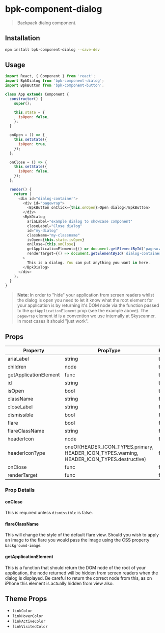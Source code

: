 # bpk-component-dialog

> Backpack dialog component.

## Installation

```sh
npm install bpk-component-dialog --save-dev
```

## Usage

```js
import React, { Component } from 'react';
import BpkDialog from 'bpk-component-dialog';
import BpkButton from 'bpk-component-button';

class App extends Component {
  constructor() {
    super();

    this.state = {
      isOpen: false,
    };
  }

  onOpen = () => {
    this.setState({
      isOpen: true,
    });
  };

  onClose = () => {
    this.setState({
      isOpen: false,
    });
  };

  render() {
    return (
      <div id="dialog-container">
        <div id="pagewrap">
          <BpkButton onClick={this.onOpen}>Open dialog</BpkButton>
        </div>
        <BpkDialog
          ariaLabel="example dialog to showcase component"
          closeLabel="Close dialog"
          id="my-dialog"
          className="my-classname"
          isOpen={this.state.isOpen}
          onClose={this.onClose}
          getApplicationElement={() => document.getElementById('pagewrap')}
          renderTarget={() => document.getElementById('dialog-container')}
        >
          This is a dialog. You can put anything you want in here.
        </BpkDialog>
      </div>
    );
  }
}
```

> **Note:** In order to "hide" your application from screen readers whilst the dialog is open you need to let it know what
> the root element for your application is by returning it's DOM node via the function passed to the
> `getApplicationElement` prop (see the example above). The `pagewrap` element id is a convention we use internally at Skyscanner. In most cases it should "just work".

## Props

| Property              | PropType | Required | Default Value    |
| --------------------- | -------- | -------- | ---------------- |
| ariaLabel             | string   | true     | -                |
| children              | node     | true     | -                |
| getApplicationElement | func     | true     | -                |
| id                    | string   | true     | -                |
| isOpen                | bool     | true     | -                |
| className             | string   | false    | null             |
| closeLabel            | string   | false    | null             |
| dismissible           | bool     | false    | true             |
| flare                 | bool     | false    | false            |
| flareClassName        | string   | false    | null             |
| headerIcon            | node     | false    | null             |
| headerIconType        | oneOf(HEADER_ICON_TYPES.primary, HEADER_ICON_TYPES.warning, HEADER_ICON_TYPES.destructive) | false    | HEADER_ICON_TYPES.primary |
| onClose               | func     | false    | See prop details |
| renderTarget          | func     | false    | null             |

### Prop Details

#### onClose

This is required unless `dismissible` is false.

#### flareClassName

This will change the style of the default flare view. Should you wish to apply an image to the flare you would pass the image using the CSS property `background-image`.

#### getApplicationElement

This is a function that should return the DOM node of the root of your application, the node returned will be hidden from screen readers when the dialog is displayed. Be careful to return the correct node from this, as on iPhone this element is actually hidden from view also.

## Theme Props

- `linkColor`
- `linkHoverColor`
- `linkActiveColor`
- `linkVisitedColor`
